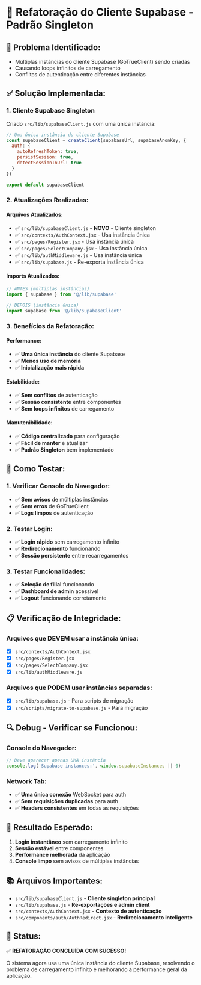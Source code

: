 # 🔧 Refatoração do Cliente Supabase - Padrão Singleton

## 🚨 **Problema Identificado:**
- Múltiplas instâncias do cliente Supabase (GoTrueClient) sendo criadas
- Causando loops infinitos de carregamento
- Conflitos de autenticação entre diferentes instâncias

## ✅ **Solução Implementada:**

### **1. Cliente Supabase Singleton**
Criado `src/lib/supabaseClient.js` com uma única instância:

```javascript
// Uma única instância do cliente Supabase
const supabaseClient = createClient(supabaseUrl, supabaseAnonKey, {
  auth: {
    autoRefreshToken: true,
    persistSession: true,
    detectSessionInUrl: true
  }
})

export default supabaseClient
```

### **2. Atualizações Realizadas:**

#### **Arquivos Atualizados:**
- ✅ `src/lib/supabaseClient.js` - **NOVO** - Cliente singleton
- ✅ `src/contexts/AuthContext.jsx` - Usa instância única
- ✅ `src/pages/Register.jsx` - Usa instância única
- ✅ `src/pages/SelectCompany.jsx` - Usa instância única
- ✅ `src/lib/authMiddleware.js` - Usa instância única
- ✅ `src/lib/supabase.js` - Re-exporta instância única

#### **Imports Atualizados:**
```javascript
// ANTES (múltiplas instâncias)
import { supabase } from '@/lib/supabase'

// DEPOIS (instância única)
import supabase from '@/lib/supabaseClient'
```

### **3. Benefícios da Refatoração:**

#### **Performance:**
- ✅ **Uma única instância** do cliente Supabase
- ✅ **Menos uso de memória**
- ✅ **Inicialização mais rápida**

#### **Estabilidade:**
- ✅ **Sem conflitos** de autenticação
- ✅ **Sessão consistente** entre componentes
- ✅ **Sem loops infinitos** de carregamento

#### **Manutenibilidade:**
- ✅ **Código centralizado** para configuração
- ✅ **Fácil de manter** e atualizar
- ✅ **Padrão Singleton** bem implementado

## 🚀 **Como Testar:**

### **1. Verificar Console do Navegador:**
- ✅ **Sem avisos** de múltiplas instâncias
- ✅ **Sem erros** de GoTrueClient
- ✅ **Logs limpos** de autenticação

### **2. Testar Login:**
- ✅ **Login rápido** sem carregamento infinito
- ✅ **Redirecionamento** funcionando
- ✅ **Sessão persistente** entre recarregamentos

### **3. Testar Funcionalidades:**
- ✅ **Seleção de filial** funcionando
- ✅ **Dashboard de admin** acessível
- ✅ **Logout** funcionando corretamente

## 📋 **Verificação de Integridade:**

### **Arquivos que DEVEM usar a instância única:**
- [x] `src/contexts/AuthContext.jsx`
- [x] `src/pages/Register.jsx`
- [x] `src/pages/SelectCompany.jsx`
- [x] `src/lib/authMiddleware.js`

### **Arquivos que PODEM usar instâncias separadas:**
- [x] `src/lib/supabase.js` - Para scripts de migração
- [x] `src/scripts/migrate-to-supabase.js` - Para migração

## 🔍 **Debug - Verificar se Funcionou:**

### **Console do Navegador:**
```javascript
// Deve aparecer apenas UMA instância
console.log('Supabase instances:', window.supabaseInstances || 0)
```

### **Network Tab:**
- ✅ **Uma única conexão** WebSocket para auth
- ✅ **Sem requisições duplicadas** para auth
- ✅ **Headers consistentes** em todas as requisições

## 🎯 **Resultado Esperado:**

1. **Login instantâneo** sem carregamento infinito
2. **Sessão estável** entre componentes
3. **Performance melhorada** da aplicação
4. **Console limpo** sem avisos de múltiplas instâncias

## 📚 **Arquivos Importantes:**

- `src/lib/supabaseClient.js` - **Cliente singleton principal**
- `src/lib/supabase.js` - **Re-exportações e admin client**
- `src/contexts/AuthContext.jsx` - **Contexto de autenticação**
- `src/components/auth/AuthRedirect.jsx` - **Redirecionamento inteligente**

## 🎉 **Status:**
✅ **REFATORAÇÃO CONCLUÍDA COM SUCESSO!**

O sistema agora usa uma única instância do cliente Supabase, resolvendo o problema de carregamento infinito e melhorando a performance geral da aplicação.






















